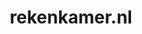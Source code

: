 ---
layout: post
title:  "rekenkamer.nl"
internal_url:  "/dutchgov/rekenkamer.nl.html"
subdomains_count: 22
all_subdomains_count: 74
urls_count: 9
ssl_rank: 0
http_rank: 69.111111111111
url_link: /data/rekenkamer.nl/urls.txt
all_subdomains_link: /data/rekenkamer.nl/all_subdomains.txt
subdomains_link: /data/rekenkamer.nl/subdomains.txt
categories: dutchgov
---